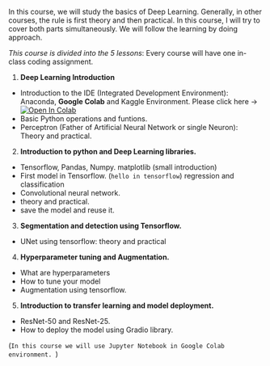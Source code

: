 
In this course, we will study the basics of Deep Learning. Generally, in other courses, the rule is first theory and then practical. In this course, I will try to cover both parts simultaneously. We will follow the learning by doing approach.

_This course is divided into the 5 lessons_: Every course will have one in-class coding assignment.  

1. **Deep Learning Introduction**
- Introduction to the IDE (Integrated Development Environment): Anaconda, **Google Colab** and Kaggle Environment. Please click here -> [![Open In Colab](https://colab.research.google.com/assets/colab-badge.svg)](https://colab.research.google.com/drive/1Qq5bEuCC8kRjKMidPuakuGKD9vkGCgKy?usp=sharing)
- Basic Python operations and funtions. 
- Perceptron (Father of Artificial Neural Network or single Neuron): Theory and practical. 


2. **Introduction to python and Deep Learning libraries.**
- Tensorflow, Pandas, Numpy. matplotlib (small introduction)
- First model in Tensorflow. (`hello in tensorflow`) regression and classification 
- Convolutional neural network. 
- theory and practical. 
- save the model and reuse it.


3. **Segmentation and detection using Tensorflow.** 
- UNet using tensorflow: theory and practical 


4. **Hyperparameter tuning and Augmentation.** 
- What are hyperparameters 
- How to tune your model 
- Augmentation using tensorflow. 


5. **Introduction to transfer learning and model deployment.**  
- ResNet-50 and ResNet-25. 
- How to deploy the model using Gradio library. 


(`In this course we will use Jupyter Notebook in Google Colab environment. `)



